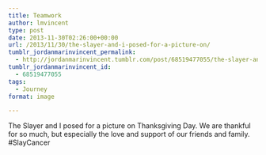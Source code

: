 ```yaml
---
title: Teamwork
author: lmvincent
type: post
date: 2013-11-30T02:26:00+00:00
url: /2013/11/30/the-slayer-and-i-posed-for-a-picture-on/
tumblr_jordanmarinvincent_permalink:
  - http://jordanmarinvincent.tumblr.com/post/68519477055/the-slayer-and-i-posed-for-a-picture-on
tumblr_jordanmarinvincent_id:
  - 68519477055
tags:
  - Journey
format: image

---
```

The Slayer and I posed for a picture on Thanksgiving Day. We are thankful for so much, but especially the love and support of our friends and family. #SlayCancer